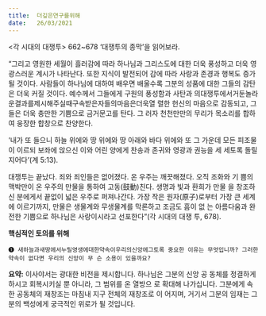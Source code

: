 ```yaml
---
title:  더깊은연구를위해
date:   26/03/2021
---
```


<각 시대의 대쟁투> 662~678 ‘대쟁투의 종막’을 읽어보라.

“그리고 영원한 세월이 흘러감에 따라 하나님과 그리스도에 대한 더욱 풍성하고 더욱 영광스러운 계시가 나타난다. 또한 지식이 발전되어 감에 따라 사랑과 존경과 행복도 증가될 것이다. 사람들이 하나님에 대하여 배우면 배울수록 그분의 성품에 대한 그들의 감탄은 더욱 커질 것이다. 예수께서 그들에게 구원의 풍성함과 사탄과 의대쟁투에서거둔놀라운결과를제시해주실때구속받은자들의마음은더욱열 렬한 헌신의 마음으로 감동되고, 그들은 더욱 충만한 기쁨으로 금거문고를 탄다. 그 러자 천천만만의 무리가 목소리를 합하여 웅장한 합창으로 찬양한다.

‘내가 또 들으니 하늘 위에와 땅 위에와 땅 아래와 바다 위에와 또 그 가운데 모든 피조물이 이르되 보좌에 앉으신 이와 어린 양에게 찬송과 존귀와 영광과 권능을 세 세토록 돌릴지어다’(계 5:13).

대쟁투는 끝났다. 죄와 죄인들은 없어졌다. 온 우주는 깨끗해졌다. 오직 조화와 기 쁨의 맥박만이 온 우주의 만물을 통하여 고동(鼓動)친다. 생명과 빛과 환희가 만물 을 창조하신 분에게서 끝없이 넓은 우주로 퍼져나간다. 가장 작은 원자(原子)로부터 가장 큰 세계에 이르기까지, 만물은 생물계와 무생물계를 막론하고 조금도 흠이 없 는 아름다움과 완전한 기쁨으로 하나님은 사랑이시라고 선포한다”(각 시대의 대쟁 투, 678).

**핵심적인 토의를 위해**

`➊ 새하늘과새땅에서누릴영생에대한약속이우리의신앙에그토록 중요한 이유는 무엇입니까? 그러한 약속이 없다면 우리의 신앙이 무 슨 소용이 있을까요?`

**요약:** 이사야서는 광대한 비전을 제시합니다. 하나님은 그분의 신앙 공 동체를 정결하게 하시고 회복시키실 뿐 아니라, 그 범위를 온 열방으 로 확대해 나가십니다. 그분에게 속한 공동체의 재창조는 마침내 지구 전체의 재창조로 이 어지며, 거기서 그분의 임재는 그분의 백성에게 궁극적인 위로가 될 것입니다.